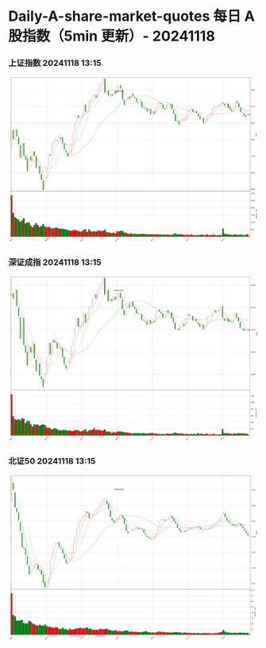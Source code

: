 
# Daily-A-share-market-quotes 每日 A 股指数（5min 更新）- 20241118

### 上证指数 20241118 13:15
![](./fig/2024/11/20241118-sh000001.png)

### 深证成指 20241118 13:15
![](./fig/2024/11/20241118-sz399001.png)

### 北证50 20241118 13:15
![](./fig/2024/11/20241118-bj899050.png)
